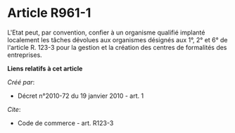 # Article R961-1

L'Etat peut, par convention, confier à un organisme qualifié implanté localement les tâches dévolues aux organismes désignés
aux 1°, 2° et 6° de l'article R. 123-3 pour la gestion et la création des centres de formalités des entreprises.

**Liens relatifs à cet article**

_Créé par_:

  - Décret n°2010-72 du 19 janvier 2010 - art. 1

_Cite_:

  - Code de commerce - art. R123-3
